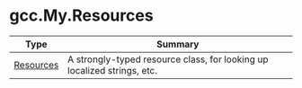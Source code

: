 ﻿
# gcc.My.Resources

|Type|Summary|
|----|-------|
|[Resources](./Resources.md)|A strongly-typed resource class, for looking up localized strings, etc.|

